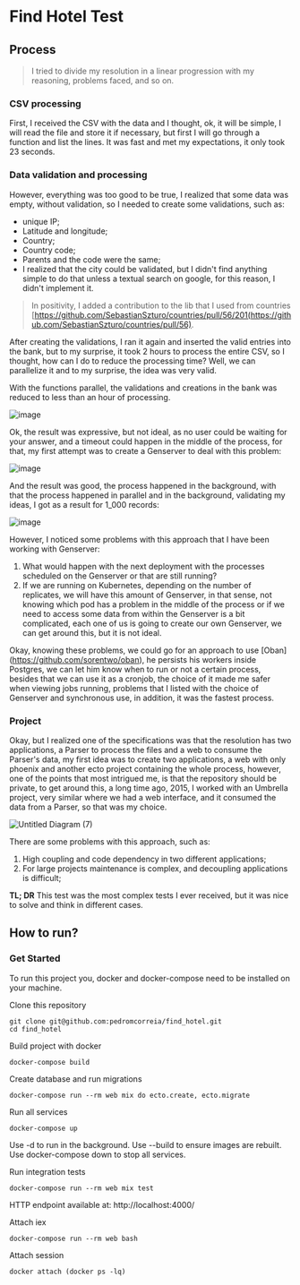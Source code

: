 
# Find Hotel Test

## Process

> I tried to divide my resolution in a linear progression with my reasoning, problems faced, and so on.

### CSV processing

First, I received the CSV with the data and I thought, ok, it will be simple, I will read the file and store it if necessary, but first I will go through a function and list the lines. It was fast and met my expectations, it only took 23 seconds.

### Data validation and processing

However, everything was too good to be true, I realized that some data was empty, without validation, so I needed to create some validations, such as:

- unique IP;
- Latitude and longitude;
- Country;
- Country code;
- Parents and the code were the same;
- I realized that the city could be validated, but I didn't find anything simple to do that unless a textual search on google, for this reason, I didn't implement it.

> In positivity, I added a contribution to the lib that I used from countries [https://github.com/SebastianSzturo/countries/pull/56/201(https://github.com/SebastianSzturo/countries/pull/56).

After creating the validations, I ran it again and inserted the valid entries into the bank, but to my surprise, it took 2 hours to process the entire CSV, so I thought, how can I do to reduce the processing time? Well, we can parallelize it and to my surprise, the idea was very valid.

With the functions parallel, the validations and creations in the bank was reduced to less than an hour of processing.

![image](https://user-images.githubusercontent.com/11159324/117871731-257f9200-b274-11eb-92fd-b73c17723b30.png)

Ok, the result was expressive, but not ideal, as no user could be waiting for your answer, and a timeout could happen in the middle of the process, for that, my first attempt was to create a Genserver to deal with this problem:

![image](https://user-images.githubusercontent.com/11159324/117871788-33351780-b274-11eb-8d56-734dd909eff5.png)

And the result was good, the process happened in the background, with that the process happened in parallel and in the background, validating my ideas, I got as a result for 1_000 records:

![image](https://user-images.githubusercontent.com/11159324/117871829-3cbe7f80-b274-11eb-8673-0fbe87969201.png)

However, I noticed some problems with this approach that I have been working with Genserver:

1. What would happen with the next deployment with the processes scheduled on the Genserver or that are still running?
2. If we are running on Kubernetes, depending on the number of replicates, we will have this amount of Genserver, in that sense, not knowing which pod has a problem in the middle of the process or if we need to access some data from within the Genserver is a bit complicated, each one of us is going to create our own Genserver, we can get around this, but it is not ideal.

Okay, knowing these problems, we could go for an approach to use [Oban] (https://github.com/sorentwo/oban), he persists his workers inside Postgres, we can let him know when to run or not a certain process, besides that we can use it as a cronjob, the choice of it made me safer when viewing jobs running, problems that I listed with the choice of Genserver and synchronous use, in addition, it was the fastest process.

### Project

Okay, but I realized one of the specifications was that the resolution has two applications, a Parser to process the files and a web to consume the Parser's data, my first idea was to create two applications, a web with only phoenix and another ecto project containing the whole process, however, one of the points that most intrigued me, is that the repository should be private, to get around this, a long time ago, 2015, I worked with an Umbrella project, very similar where we had a web interface, and it consumed the data from a Parser, so that was my choice.

![Untitled Diagram (7)](https://user-images.githubusercontent.com/11159324/117871853-421bca00-b274-11eb-8032-c18563077cf2.png)

There are some problems with this approach, such as:

1. High coupling and code dependency in two different applications;
2. For large projects maintenance is complex, and decoupling applications is difficult;

**TL; DR** This test was the most complex tests I ever received, but it was nice to solve and think in different cases.

## How to run?

### Get Started
To run this project you, docker and docker-compose need to be installed on your machine.

Clone this repository

    git clone git@github.com:pedromcorreia/find_hotel.git
    cd find_hotel

Build project with docker

    docker-compose build

Create database and run migrations

    docker-compose run --rm web mix do ecto.create, ecto.migrate

Run all services

    docker-compose up

Use -d to run in the background. Use --build to ensure images are rebuilt. Use docker-compose down to stop all services.

Run integration tests

    docker-compose run --rm web mix test

HTTP endpoint available at: http://localhost:4000/

Attach iex


    docker-compose run --rm web bash
Attach session

    docker attach (docker ps -lq)
